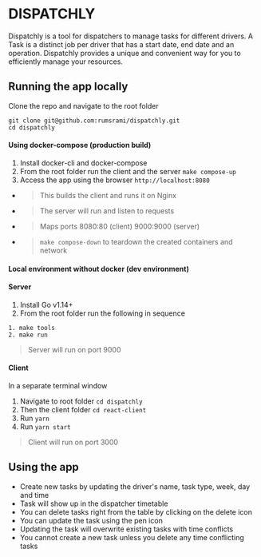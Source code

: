 DISPATCHLY
=================


Dispatchly is a tool for dispatchers to manage tasks for different drivers. A Task is a distinct job per driver that has a start date, end date and an operation. Dispatchly provides a unique and convenient way for you to efficiently manage your resources.

Running the app locally
---
Clone the repo and navigate to the root folder
```
git clone git@github.com:rumsrami/dispatchly.git
cd dispatchly
```

#### Using docker-compose (production build)

1. Install docker-cli and docker-compose
2. From the root folder run the client and the server
``` make compose-up ```
3. Access the app using the browser
``` http://localhost:8080 ```
- > This builds the client and runs it on Nginx 
- > The server will run and listen to requests
- > Maps ports 8080:80 (client) 9000:9000 (server)
- > `make compose-down` to teardown the created containers and network

#### Local environment without docker (dev environment)
#### Server
1. Install Go v1.14+
2. From the root folder run the following in sequence
```
1. make tools
2. make run
```
> Server will run on port 9000
#### Client
In a separate terminal window
1. Navigate to root folder `cd dispatchly`
2. Then the client folder `cd react-client`
3. Run `yarn`
4. Run `yarn start`
> Client will run on port 3000

Using the app
----
- Create new tasks by updating the driver's name, task type, week, day and time
- Task will show up in the dispatcher timetable
- You can delete tasks right from the table by clicking on the delete icon
- You can update the task using the pen icon
- Updating the task will overwrite existing tasks with time conflicts
- You cannot create a new task unless you delete any time conflicting tasks

